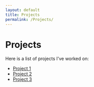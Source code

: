 ```yaml
---
layout: default
title: Projects
permalink: /Projects/
---
```


# Projects

Here is a list of projects I've worked on:

- [Project 1](https://example.com/project1)
- [Project 2](https://example.com/project2)
- [Project 3](https://example.com/project3)
